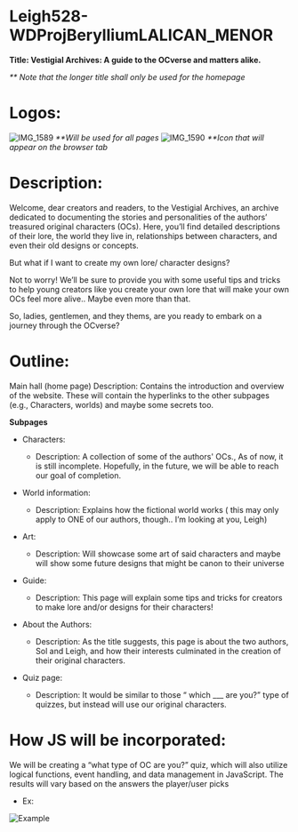 # Leigh528-WDProjBerylliumLALICAN_MENOR
**Title: Vestigial Archives: A guide to the OCverse and matters alike.**

_** Note that the longer title shall only be used for the homepage_

# Logos:


![IMG_1589](https://github.com/user-attachments/assets/7c0df884-ef1b-4145-b431-ca67c1f2a06e)
_**Will be used for all pages_
![IMG_1590](https://github.com/user-attachments/assets/3b00e723-f4bf-49f9-813c-dba3d70fd311) 
_**Icon that will appear on the browser tab_


# Description:

Welcome, dear creators and readers, to the Vestigial Archives, an archive dedicated to documenting the stories and personalities of the authors’ treasured original characters (OCs). Here, you’ll find detailed descriptions of their lore, the world they live in, relationships between characters, and even their old designs or concepts.

But what if I want to create my own lore/ character designs?

Not to worry! We’ll be sure to provide you with some useful tips and tricks to help young creators like you create your own lore that will make your own OCs feel more alive.. Maybe even more than that.

So, ladies, gentlemen, and they thems, are you ready to embark on a journey through the OCverse?

# Outline:
Main hall (home page)
Description: Contains the introduction and overview of the website. These will contain the hyperlinks to the other subpages (e.g., Characters, worlds) and maybe some secrets too. 

**Subpages**
* Characters: 
  * Description: A collection of some of the authors' OCs., As of now, it is still incomplete. Hopefully, in the future, we will be able to reach our goal of completion.  

* World information:
  * Description:  Explains how the fictional world works ( this may only apply to ONE of our authors, though.. I’m looking at you, Leigh)

* Art:
  * Description: Will showcase some art of said characters and maybe will show some future designs that might be canon to their universe

* Guide: 
  * Description: This page will explain some tips and tricks for creators to make lore and/or designs for their characters!

* About the Authors:
  * Description: As the title suggests, this page is about the two authors, Sol and Leigh, and how their interests culminated in the creation of their original characters.

* Quiz page:
  * Description: It would be similar to those “ which ___ are you?” type of quizzes, but instead will use our original characters. 



# How JS will be incorporated:

 We will be creating a “what type of OC are you?” quiz, which will also utilize logical functions, event handling, and data management in JavaScript. The results will vary based on the answers the player/user picks

 * Ex: 

![Example](https://github.com/user-attachments/assets/3bfe80c9-13c3-44dd-b3c6-78ab2a9638d8)



